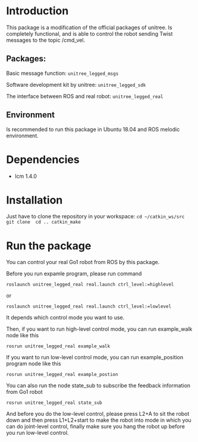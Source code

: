# Introduction
This package is a modification of the official packages of unitree. Is completely functional, and is able to control the robot sending Twist messages to the topic /cmd_vel.

## Packages:

Basic message function: `unitree_legged_msgs`

Software development kit by unitree: `unitree_legged_sdk`

The interface between ROS and real robot: `unitree_legged_real`

## Environment
Is recommended to run this package in Ubuntu 18.04 and ROS melodic environment.

# Dependencies
* lcm 1.4.0

# Installation
Just have to clone the repository in your workspace:
`cd ~/catkin_ws/src
git clone 
cd ..
catkin_make`

# Run the package
You can control your real Go1 robot from ROS by this package.

Before you run expamle program, please run command

```
roslaunch unitree_legged_real real.launch ctrl_level:=highlevel
```
or
```
roslaunch unitree_legged_real real.launch ctrl_level:=lowlevel
```

It depends which control mode you want to use.

Then, if you want to run high-level control mode, you can run example_walk node like this
```
rosrun unitree_legged_real example_walk
```

If you want to run low-level control mode, you can run example_position program node like this
```
rosrun unitree_legged_real example_postion
```

You can also run the node state_sub to subscribe the feedback information from Go1 robot
```
rosrun unitree_legged_real state_sub
```

And before you do the low-level control, please press L2+A to sit the robot down and then press L1+L2+start to make the robot into
mode in which you can do joint-level control, finally make sure you hang the robot up before you run low-level control.





